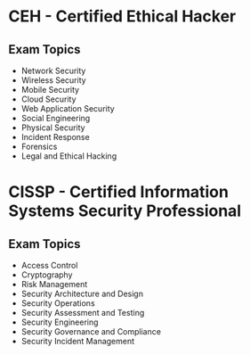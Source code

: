 # CEH - Certified Ethical Hacker

## Exam Topics

- Network Security
- Wireless Security
- Mobile Security
- Cloud Security
- Web Application Security
- Social Engineering
- Physical Security
- Incident Response
- Forensics
- Legal and Ethical Hacking

# CISSP - Certified Information Systems Security Professional

## Exam Topics

- Access Control
- Cryptography
- Risk Management
- Security Architecture and Design
- Security Operations
- Security Assessment and Testing
- Security Engineering
- Security Governance and Compliance
- Security Incident Management